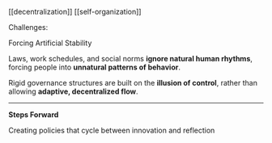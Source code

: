 [[decentralization]] [[self-organization]]


Challenges:

Forcing Artificial Stability

Laws, work schedules, and social norms **ignore natural human rhythms**, forcing people into **unnatural patterns of behavior**.

Rigid governance structures are built on the **illusion of control**, rather than allowing **adaptive, decentralized flow**.

---

**Steps Forward**

Creating policies that cycle between innovation and reflection